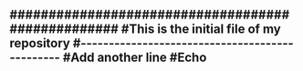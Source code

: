 ##################################################
#This is the initial file of my repository
#-----------------------------------------------
#Add another line
#Echo
-
